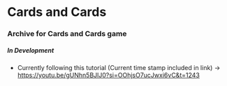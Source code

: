 # Cards and Cards

### Archive for Cards and Cards game
##### In Development

- Currently following this tutorial (Current time stamp included in link) -> https://youtu.be/gUNhn5BJlJ0?si=OOhjsO7ucJwxi6vC&t=1243
